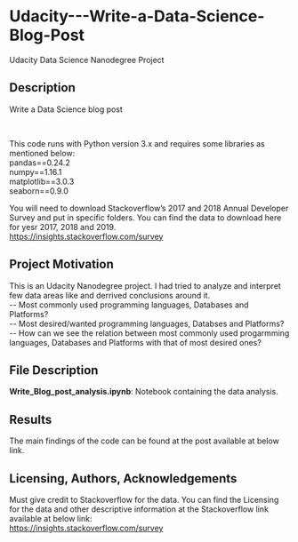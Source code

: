 # Udacity---Write-a-Data-Science-Blog-Post
Udacity Data Science Nanodegree Project

## Description</br>
Write a Data Science blog post



<a name="installation"></a></br>

This code runs with Python version 3.x and requires some libraries as mentioned below:</br>
pandas==0.24.2</br>
numpy==1.16.1</br>
matplotlib==3.0.3</br>
seaborn==0.9.0</br>

You will need to download Stackoverflow’s 2017 and 2018 Annual Developer Survey and put in specific folders. You can find the data to download here for yesr 2017, 2018 and 2019.</br>
https://insights.stackoverflow.com/survey

## Project Motivation <a name="motivation"></a></br>
This is an Udacity Nanodegree project. I had tried to analyze and interpret few data areas like and derrived conclusions around it.</br>
-- Most commonly used programming languages, Databases and Platforms?</br>
-- Most desired/wanted programming languages, Databses and Platforms?</br>
-- How can we see the relation between most commonly used progarmming languages, Databases and Platforms with that of most desired ones?


## File Description <a name="files"></a></br>
**Write_Blog_post_analysis.ipynb**: Notebook containing the data analysis. </br> 

## Results <a name="results"></a></br>
The main findings of the code can be found at the post available at below link.

## Licensing, Authors, Acknowledgements<a name="licensing"></a></br>
Must give credit to Stackoverflow for the data. You can find the Licensing for the data and other descriptive information at the Stackoverflow link available at below link:</br>
https://insights.stackoverflow.com/survey
